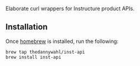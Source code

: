 Elaborate curl wrappers for Instructure product APIs.

## Installation
Once [homebrew](https://brew.sh/) is installed, run the following:

```
brew tap thedannywahl/inst-api
brew install inst-api
```
